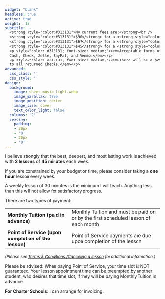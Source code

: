 ```yaml
---
widget: "blank"
headless: true
active: true
weight:  15
subtitle: |-
  <strong style="color:#313131">My current fees are:</strong><br />
  <strong style="color:#313131">$90</strong> for a <strong style="color:#313131">60</strong> minute lesson<br />
  <strong style="color:#313131">$67</strong> for a <strong style="color:#313131">45</strong> minute lesson<br />
  <strong style="color:#313131">$45</strong> for a <strong style="color:#313131">30</strong> minute lesson<br />
  <p style="color: #313131; font-size: medium;"><em>Acceptable forms of payment are:
  Cash, Check, Zelle, PayPal, and Venmo.</em></p>
  <p style="color: #313131; font-size: medium;"><em>There will be a $25 charge added
  to all returned Checks.</em></p>
advanced:
  css_class: ''
  css_style: ''
design:
  background:
    image: sheet-music-light.webp
    image_parallax: true
    image_position: center
    image_size: cover
    text_color_light: false
  columns: '2'
  spacing:
    padding:
    - 20px
    - '0'
    - 20px
    - '0'
---
```

I believe strongly that the best, deepest, and most lasting work is achieved with **2 lessons** of **45 minutes** each week.

If you are constrained by your budget or time, please consider taking a **one hour** lesson every week.

A weekly lesson of 30 minutes is the minimum I will teach. Anything less than this will not allow for satisfactory progress.

There are two types of payment:

<table>
  <tr>
    <td><strong>Monthly Tuition (paid in advance)</strong></td>
    <td>Monthly Tuition and must be paid on or by the first scheduled lesson of each month</td>
  </tr>
  <tr>
    <td><strong>Point of Service (upon completion of the lesson)</strong></td>
    <td>Point of Service payments are due upon completion of the lesson</td>
  </tr>
</table>

_<span style="font-size: small;">(Please see [Terms & Conditions /Canceling a lesson](/terms) for additional information.)</span>_

Please be advised: When paying Point of Service, your time slot is NOT guaranteed. Your lesson appointment time can be preempted by another student, who desires that time slot, if they will be paying Monthly Tuition in advance.

**For Charter Schools**: I can arrange for invoicing.
